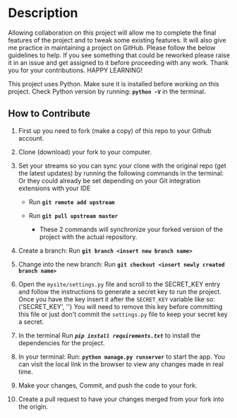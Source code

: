 # Description

Allowing collaboration on this project will allow me to complete the final features of the project and to tweak some existing features. It will also give me practice in maintaining a project on GitHub. Please follow the below guidelines to help. If you see something that could be reworked please raise it in an issue and get assigned to it before proceeding with any work. Thank you for your contributions. HAPPY LEARNING!

This project uses Python. Make sure it is installed before working on this project. Check Python version by running: **```python -V```** in the terminal.

## How to Contribute

1. First up you need to fork (make a copy) of this repo to your Github account.

2. Clone (download) your fork to your computer.

3. Set your streams so you can sync your clone with the original repo (get the latest updates) by running the following commands in the terminal:   Or they could already be set depending on your Git integration extensions with your IDE

    * Run **```git remote add upstream```**

    * Run **```git pull upstream master```**

        * These 2 commands will synchronize your forked version of the project with the actual repository.

4. Create a branch: Run **```git branch <insert new branch name>```**

5. Change into the new branch: Run **```git checkout <insert newly created branch name>```**

6. Open the ```mysite/settings.py``` file and scroll to the SECRET_KEY entry and follow the instructions to generate a secret key to run the project. Once you have the key insert it after the ```SECRET_KEY``` variable like so: ('SECRET_KEY', '<insert secret key>') You will need to remove this key before committing this file or just don't commit the ```settings.py``` file to keep your secret key a secret.

7. In the terminal Run ***```pip install requirements.txt```*** to install the dependencies for the project.

8. In your terminal: Run: **```python manage.py runserver```** to start the app. You can visit the local link in the browser to view any changes made in real time.

9. Make your changes, Commit, and push the code to your fork.

10. Create a pull request to have your changes merged from your fork into the origin.

